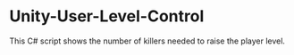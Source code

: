 # Unity-User-Level-Control
This C# script shows the number of killers needed to raise the player level.
